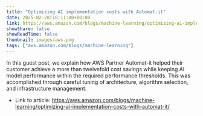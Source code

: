 ```yaml
---
title: "Optimizing AI implementation costs with Automat-it"
date: 2025-02-28T18:11:00+00:00
link: https://aws.amazon.com/blogs/machine-learning/optimizing-ai-implementation-costs-with-automat-it/
showShare: false
showReadTime: false
thumbnail: images/aws.png
tags: ["aws.amazon.com/blogs/machine-learning"]
---
```

In this guest post, we explain how AWS Partner Automat-it helped their customer achieve a more than twelvefold cost savings while keeping AI model performance within the required performance thresholds. This was accomplished through careful tuning of architecture, algorithm selection, and infrastructure management.

- Link to article: https://aws.amazon.com/blogs/machine-learning/optimizing-ai-implementation-costs-with-automat-it/